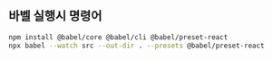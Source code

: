 ## 바벨 실행시 명령어

```bash
npm install @babel/core @babel/cli @babel/preset-react
npx babel --watch src --out-dir . --presets @babel/preset-react
```
